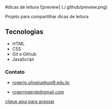 #dicas de leitura
![preview] (./.github/preview.png)

Projeto para compartilhar dicas de leitura

## Tecnologias

 - HTML
 - CSS
 - Git e Github
 - JavaScript

 ### Contato
 - rogerio.oliveira@uni9.edu.br

 - rogerrogersb@gmail.com

[clique aqui para acessar](https://rgrogerio.github.io/dicas-leitura/)